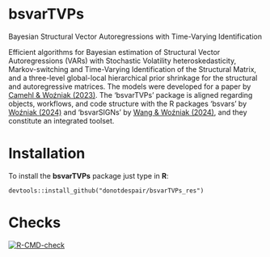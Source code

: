 
# bsvarTVPs

Bayesian Structural Vector Autoregressions with Time-Varying
Identification

Efficient algorithms for Bayesian estimation of Structural Vector
Autoregressions (VARs) with Stochastic Volatility heteroskedasticity,
Markov-switching and Time-Varying Identification of the Structural
Matrix, and a three-level global-local hierarchical prior shrinkage for
the structural and autoregressive matrices. The models were developed
for a paper by [Camehl & Woźniak
(2023)](https://doi.org/10.48550/arXiv.2311.05883). The ‘bsvarTVPs’
package is aligned regarding objects, workflows, and code structure with
the R packages ‘bsvars’ by [Woźniak
(2024)](https://doi.org/10.32614/CRAN.package.bsvars) and ‘bsvarSIGNs’
by [Wang & Woźniak
(2024)](https://doi.org/10.32614/CRAN.package.bsvarSIGNs), and they
constitute an integrated toolset.

# Installation

To install the **bsvarTVPs** package just type in **R**:

    devtools::install_github("donotdespair/bsvarTVPs_res")

# Checks

[![R-CMD-check](https://github.com/donotdespair/bsvarTVPs_res/actions/workflows/R-CMD-check.yaml/badge.svg)](https://github.com/donotdespair/bsvarTVPs_res/actions/workflows/R-CMD-check.yaml)
